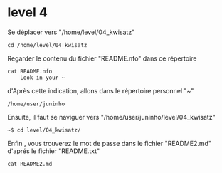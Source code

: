 # level 4
Se déplacer vers "/home/level/04_kwisatz"
```ssh
cd /home/level/04_kwisatz
```
Regarder le contenu du fichier "README.nfo" dans ce répertoire
```ssh
cat README.nfo
    Look in your ~
```
d'Après cette indication, allons dans le répertoire personnel "~" 
```ssh
/home/user/juninho
```
Ensuite, il faut se naviguer vers "/home/user/juninho/level/04_kwisatz"
```ssh
~$ cd level/04_kwisatz/
```
Enfin , vous trouverez le mot de passe dans le fichier "README2.md" d'aprés le fichier "README.txt"
```ssh
cat README2.md
```
